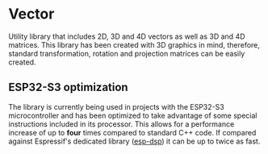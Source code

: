 # Vector

Utility library that includes 2D, 3D and 4D vectors as well as 3D and 4D matrices. This library has been created with 3D graphics in mind, therefore, standard transformation, rotation and projection matrices can be easily created.

## ESP32-S3 optimization
The library is currently being used in projects with the ESP32-S3 microcontroller and has been optimized to take advantage of some special instructions included in its processor.
This allows for a performance increase of up to **four** times compared to standard C++ code. If compared against Espressif's dedicated library ([esp-dsp](https://github.com/espressif/esp-dsp)) it can be up to twice as fast.
